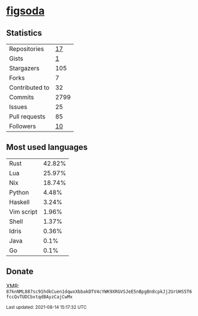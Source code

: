 
# [figsoda](https://github.com/figsoda)


## Statistics

<table>
  <tr>
    <td>Repositories</td>
    <td><a href="https://github.com/figsoda?tab=repositories">
      17
    </a></td>
  </tr>
  <tr>
    <td>Gists</td>
    <td><a href="https://gist.github.com/figsoda">
      1
    </a></td>
  </tr>
  <tr>
    <td>Stargazers</td>
    <td>105</td>
  </tr>
  <tr>
    <td>Forks</td>
    <td>7</td>
  </tr>
  <tr>
    <td>Contributed to</td>
    <td>32</td>
  </tr>
  <tr>
    <td>Commits</td>
    <td>2799</td>
  </tr>
  <tr>
    <td>Issues</td>
    <td>25</td>
  </tr>
  <tr>
    <td>Pull requests</td>
    <td>85</td>
  </tr>
  <tr>
    <td>Followers</td>
    <td><a href="https://github.com/figsoda?tab=followers">
      10
    </a></td>
  </tr>
</table>


## Most used languages

<table>
<tr><td>Rust</td><td>42.82%</td></tr><tr><td>Lua</td><td>25.97%</td></tr><tr><td>Nix</td><td>18.74%</td></tr><tr><td>Python</td><td>4.48%</td></tr><tr><td>Haskell</td><td>3.24%</td></tr><tr><td>Vim script</td><td>1.96%</td></tr><tr><td>Shell</td><td>1.37%</td></tr><tr><td>Idris</td><td>0.36%</td></tr><tr><td>Java</td><td>0.1%</td></tr><tr><td>Go</td><td>0.1%</td></tr>
</table>


## Donate

XMR: `87knNML887sc91hdkCuen1dqwxXbbakDTV4cYWK9XRGVSJeE5nBpgBn8cpkJj2UrUHS5T6fccQvTUDCbxtqdBAyzCajCwMx`


<sub>Last updated: 2021-08-14 15:17:32 UTC</sub>
